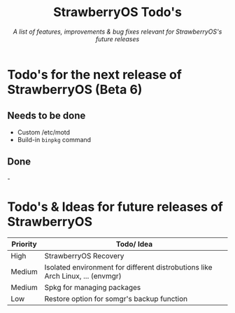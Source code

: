 <div align="center">
    <h1>StrawberryOS Todo's</h1>
    <i>
        A list of features, improvements & bug fixes relevant for StrawberryOS's future releases
    </i>
    <br><br>
</div>

# Todo's for the next release of StrawberryOS (Beta 6)
## Needs to be done
- Custom /etc/motd
- Build-in `binpkg` command

## Done
\-

# Todo's & Ideas for future releases of StrawberryOS
| Priority | Todo/ Idea               |
| -------- | ------------------------ |
| High | StrawberryOS Recovery
| Medium | Isolated environment for different distrobutions like Arch Linux, ... (envmgr)
| Medium | Spkg for managing packages
| Low | Restore option for somgr's backup function